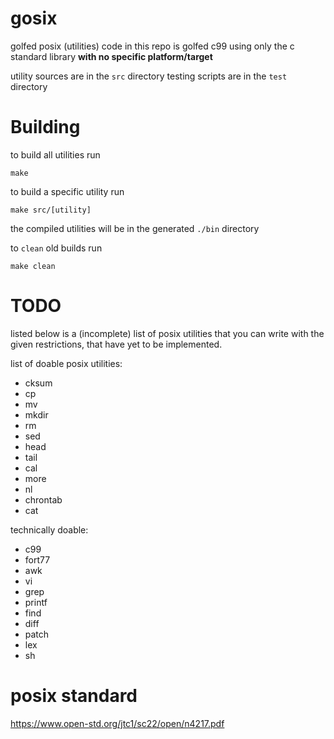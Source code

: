 # gosix
golfed posix (utilities)
code in this repo is golfed c99 using only the c standard library **with no specific platform/target**

utility sources are in the `src` directory
testing scripts are in the `test` directory

# Building
to build all utilities run
```
make
```

to build a specific utility run
```
make src/[utility]
```

the compiled utilities will be in the generated `./bin` directory

to `clean` old builds run
```
make clean
```

# TODO
listed below is a (incomplete) list of posix utilities that you can write with the given restrictions, that have yet to be implemented.

list of doable posix utilities:
- cksum
- cp
- mv
- mkdir
- rm
- sed
- head
- tail
- cal
- more
- nl
- chrontab
- cat

technically doable:
- c99
- fort77
- awk
- vi
- grep
- printf
- find
- diff
- patch
- lex
- sh

# posix standard
https://www.open-std.org/jtc1/sc22/open/n4217.pdf
